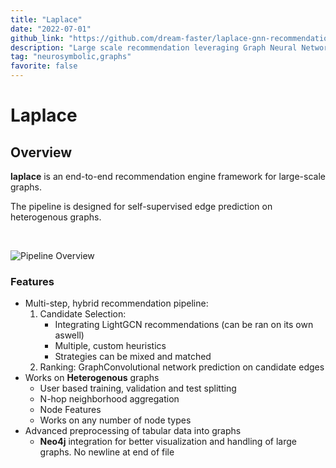 ```yaml
---
title: "Laplace"
date: "2022-07-01"
github_link: "https://github.com/dream-faster/laplace-gnn-recommendation"
description: "Large scale recommendation leveraging Graph Neural Networks"
tag: "neurosymbolic,graphs"
favorite: false
---
```


# Laplace


## Overview

**laplace** is an end-to-end recommendation engine framework for large-scale graphs. 

The pipeline is designed for self-supervised edge prediction on heterogenous graphs. 

<br>

![Pipeline Overview](/assets/images/pipeline_overview.png)

### Features

- Multi-step, hybrid recommendation pipeline:
  1. Candidate Selection:
     - Integrating LightGCN recommendations (can be ran on its own aswell)
     - Multiple, custom heuristics
     - Strategies can be mixed and matched
  2. Ranking: GraphConvolutional network prediction on candidate edges
- Works on **Heterogenous** graphs
  - User based training, validation and test splitting
  - N-hop neighborhood aggregation
  - Node Features 
  - Works on any number of node types
- Advanced preprocessing of tabular data into graphs
  - **Neo4j** integration for better visualization and handling of large graphs.
 No newline at end of file
